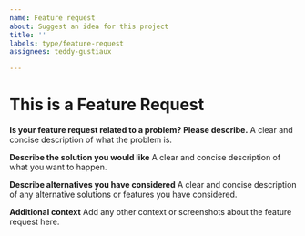```yaml
---
name: Feature request
about: Suggest an idea for this project
title: ''
labels: type/feature-request
assignees: teddy-gustiaux

---
```


# This is a Feature Request

**Is your feature request related to a problem? Please describe.**
A clear and concise description of what the problem is.

**Describe the solution you would like**
A clear and concise description of what you want to happen.

**Describe alternatives you have considered**
A clear and concise description of any alternative solutions or features you have considered.

**Additional context**
Add any other context or screenshots about the feature request here.

